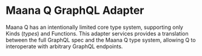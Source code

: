 # Maana Q GraphQL Adapter

Maana Q has an intentionally limited core type system, supporting only Kinds (_types_) and Functions. This adapter services provides a translation between the full GraphQL spec and the Maana Q type system, allowing Q to interoperate with arbitrary GraphQL endpoints.
